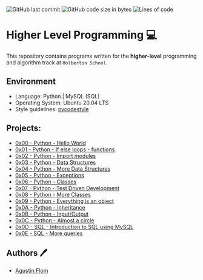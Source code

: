 ![GitHub last commit](https://img.shields.io/github/last-commit/agusfl/holbertonschool-higher_level_programming)
![GitHub code size in bytes](https://img.shields.io/github/languages/code-size/agusfl/holbertonschool-higher_level_programming)
![Lines of code](https://img.shields.io/tokei/lines/github/agusfl/holbertonschool-higher_level_programming)

# Higher Level Programming :computer:

This repository contains programs written for the **higher-level** programming and algorithm track at `Holberton School`. 

## Environment 

* Language: Python | MySQL (SQL)
* Operating System: Ubuntu 20.04 LTS
* Style guidelines: [pycodestyle](https://pypi.org/project/pycodestyle/)

## Projects:

* [0x00 - Python - Hello World](./0x00-python-hello_world)
* [0x01 - Python - If else loops - functions](./0x01-python-if_else_loops_functions)
* [0x02 - Python - Import modules](./0x02-python-import_modules)
* [0x03 - Python - Data Structures](./0x03-python-data_structures)
* [0x04 - Python - More Data Structures](./0x04-python-more_data_structures)
* [0x05 - Python - Exceptions](./0x05-python-exceptions)
* [0x06 - Python - Classes](./0x06-python-classes)
* [0x07 - Python - Test Driven Development](./0x07-python-test_driven_development)
* [0x08 - Python - More Classes](./0x08-python-more_classes)
* [0x09 - Python - Everything is an object](./0x09-python-everything_is_object)
* [0x0A - Python - Inheritance](./0x0A-python-inheritance)
* [0x0B - Python - Input/Output](./0x0B-python-input_output)
* [0x0C - Python - Almost a circle](./0x0C-python-almost_a_circle)
* [0x0D - SQL - Introduction to SQL using MySQL](./0x0D-SQL_introduction)
* [0x0E - SQL - More queries](./0x0E-SQL_more_queries)

## Authors :pen:

 * [Agustin Flom](https://www.linkedin.com/in/agustin-f/)
